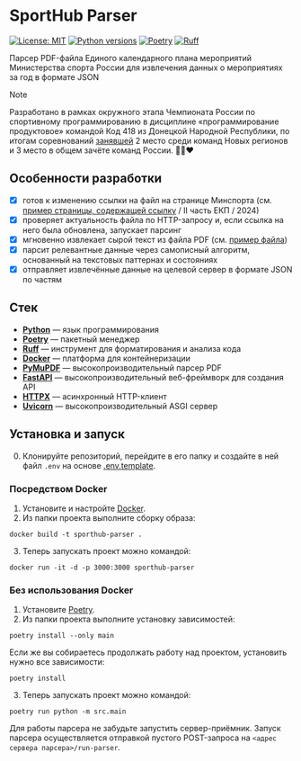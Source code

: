 # SportHub Parser

[![License: MIT](https://img.shields.io/badge/License-MIT-yellow.svg)](https://opensource.org/licenses/MIT)
[![Python versions](https://img.shields.io/badge/python-^3.13-blue)](https://python.org/)
[![Poetry](https://img.shields.io/endpoint?url=https://python-poetry.org/badge/v0.json)](https://python-poetry.org/)
[![Ruff](https://img.shields.io/endpoint?url=https://raw.githubusercontent.com/astral-sh/ruff/main/assets/badge/v2.json)](https://github.com/astral-sh/ruff)

Парсер PDF-файла Единого календарного плана мероприятий Министерства спорта России для извлечения данных
о мероприятиях за год в формате JSON

> [!NOTE]
> Разработано в рамках окружного этапа Чемпионата России по спортивному программированию в дисциплине
> «программирование продуктовое» командой Код 418 из Донецкой Народной Республики, по итогам соревнований
> [занявшей](https://vk.com/wall-67577440_6427) 2 место среди команд Новых регионов и 3 место в общем зачёте команд
> России. 🖤💙❤️

## Особенности разработки

- [x] готов к изменению ссылки на файл на странице Минспорта (см.
  [пример страницы, содержащей ссылку](https://www.minsport.gov.ru/activity/government-regulation/edinyj-kalendarnyj-plan/)
  / II часть ЕКП / 2024)
- [x] проверяет актуальность файла по HTTP-запросу и, если ссылка на него была обновлена, запускает парсинг
- [x] мгновенно извлекает сырой текст из файла PDF (см. [пример файла](./tmp.example/table.pdf))
- [x] парсит релевантные данные через самописный алгоритм, основанный на текстовых паттернах и состояниях
- [x] отправляет извлечённые данные на целевой сервер в формате JSON по частям

## Стек

- **[Python](https://www.python.org/)** — язык программирования
- **[Poetry](https://python-poetry.org/)** — пакетный менеджер
- **[Ruff](https://astral.sh/ruff)** — инструмент для форматирования и анализа кода
- **[Docker](https://www.docker.com/)** — платформа для контейнеризации
- **[PyMuPDF](https://pymupdf.readthedocs.io/en/latest/)** — высокопроизводительный парсер PDF
- **[FastAPI](https://fastapi.tiangolo.com/)** — высокопроизводительный веб-фреймворк для создания API
- **[HTTPX](https://www.python-httpx.org/)** — асинхронный HTTP-клиент
- **[Uvicorn](https://www.uvicorn.org/)** — высокопроизводительный ASGI сервер

## Установка и запуск

0. Клонируйте репозиторий, перейдите в его папку и создайте в ней файл `.env` на
   основе [.env.template](./.env.template).

### Посредством Docker

1. Установите и настройте [Docker](https://www.docker.com/).
2. Из папки проекта выполните сборку образа:

```shell
docker build -t sporthub-parser .
```

3. Теперь запускать проект можно командой:

```shell
docker run -it -d -p 3000:3000 sporthub-parser
```

### Без использования Docker

1. Установите [Poetry](https://python-poetry.org/).
2. Из папки проекта выполните установку зависимостей:

```shell
poetry install --only main
```

Если же вы собираетесь продолжать работу над проектом, установить нужно все зависимости:

```shell
poetry install
```

3. Теперь запускать проект можно командой:

```shell
poetry run python -m src.main
```

Для работы парсера не забудьте запустить сервер-приёмник. Запуск парсера осуществляется отправкой пустого POST-запроса
на `<адрес сервера парсера>/run-parser`.
